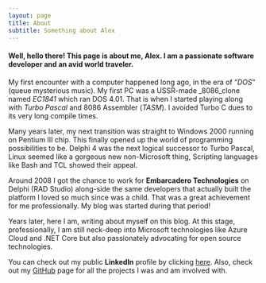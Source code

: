 ```yaml
---
layout: page
title: About
subtitle: Something about Alex
---
```


#### Well, hello there! This page is about me, Alex. I am a passionate software developer and an avid world traveler.

My first encounter with a computer happened long ago, in the era of “_DOS_” (queue mysterious music). My first PC was a USSR-made  _8086_clone named  _EC1841_  which ran DOS 4.01. That is when I started playing along with  _Turbo Pascal_  and 8086 Assembler (_TASM_). I avoided Turbo C dues to its very long compile times.

Many years later, my next transition was straight to Windows 2000 running on Pentium III chip. This finally opened up the world of programming possibilities to be. Delphi 4 was the next logical successor to Turbo Pascal, Linux seemed like a gorgeous new non-Microsoft thing, Scripting languages like Bash and TCL showed their appeal.

Around 2008 I got the chance to work for  **Embarcadero Technologies**  on Delphi (RAD Studio) along-side the same developers that actually built the platform I loved so much since was a child. That was a great achievement for me professionally. My blog was started during that period!

Years later, here I am, writing about myself on this blog. At this stage, professionally, I am still neck-deep into Microsoft technologies like Azure Cloud and .NET Core but also passionately advocating for open source technologies.

You can check out my public  **LinkedIn**  profile by clicking  [here](http://www.linkedin.com/in/ciobanua). Also, check out my [GitHub](https://github.com/pavkam) page for all the projects I was and am involved with.
